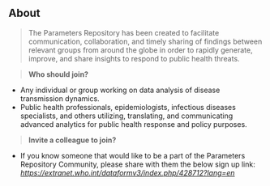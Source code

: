 ## About
> The Parameters Repository has been created to facilitate communication, collaboration, and timely sharing of findings between relevant groups from around the globe in order to rapidly generate, improve, and share insights to respond to public health threats. 

> **Who should join?** 
* Any individual or group working on data analysis of disease transmission dynamics. 
* Public health professionals, epidemiologists, infectious diseases specialists, and others utilizing, translating, and communicating advanced analytics for public health response and policy purposes.
> **Invite a colleague to join?**
* If you know someone that would like to be a part of the Parameters Repository Community, please share with them the below sign up link:      
_https://extranet.who.int/dataformv3/index.php/428712?lang=en_
